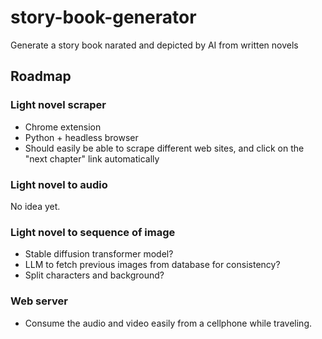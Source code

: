 # story-book-generator
Generate a story book narated and depicted by AI from written novels

## Roadmap

### Light novel scraper

- Chrome extension
- Python + headless browser
- Should easily be able to scrape different web sites, and click on the "next chapter" link automatically

### Light novel to audio

No idea yet.

### Light novel to sequence of image

- Stable diffusion transformer model?
- LLM to fetch previous images from database for consistency?
- Split characters and background?

### Web server

- Consume the audio and video easily from a cellphone while traveling.